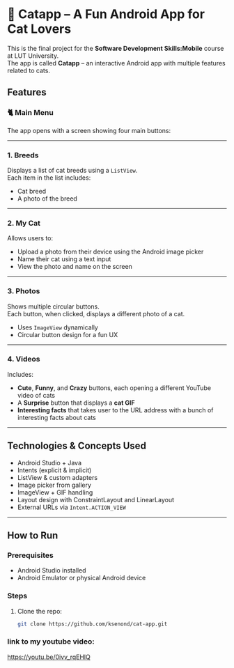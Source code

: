 # 🐾 Catapp – A Fun Android App for Cat Lovers

This is the final project for the **Software Development Skills:Mobile** course at LUT University.  
The app is called **Catapp** – an interactive Android app with multiple features related to cats.

##  Features

### 🐈 Main Menu
The app opens with a screen showing four main buttons:

---

### 1. **Breeds**
Displays a list of cat breeds using a `ListView`.  
Each item in the list includes:
- Cat breed  
- A photo of the breed  

---

### 2. **My Cat**
Allows users to:
- Upload a photo from their device using the Android image picker  
- Name their cat using a text input  
- View the photo and name on the screen  

---

### 3. **Photos**
Shows multiple circular buttons.  
Each button, when clicked, displays a different photo of a cat.  
- Uses `ImageView` dynamically  
- Circular button design for a fun UX  

---

### 4. **Videos**
Includes:
- **Cute**, **Funny**, and **Crazy** buttons, each opening a different YouTube video of cats  
- A **Surprise** button that displays a **cat GIF**
- **Interesting facts** that takes user to the URL address with a bunch of interesting facts about cats

---

##  Technologies & Concepts Used

- Android Studio + Java
- Intents (explicit & implicit)
- ListView & custom adapters
- Image picker from gallery
- ImageView + GIF handling
- Layout design with ConstraintLayout and LinearLayout
- External URLs via `Intent.ACTION_VIEW`

---

##  How to Run

### Prerequisites
- Android Studio installed
- Android Emulator or physical Android device

### Steps
1. Clone the repo:
   ```bash
   git clone https://github.com/ksenond/cat-app.git

### link to my youtube video:
https://youtu.be/0ivv_rqEHlQ

